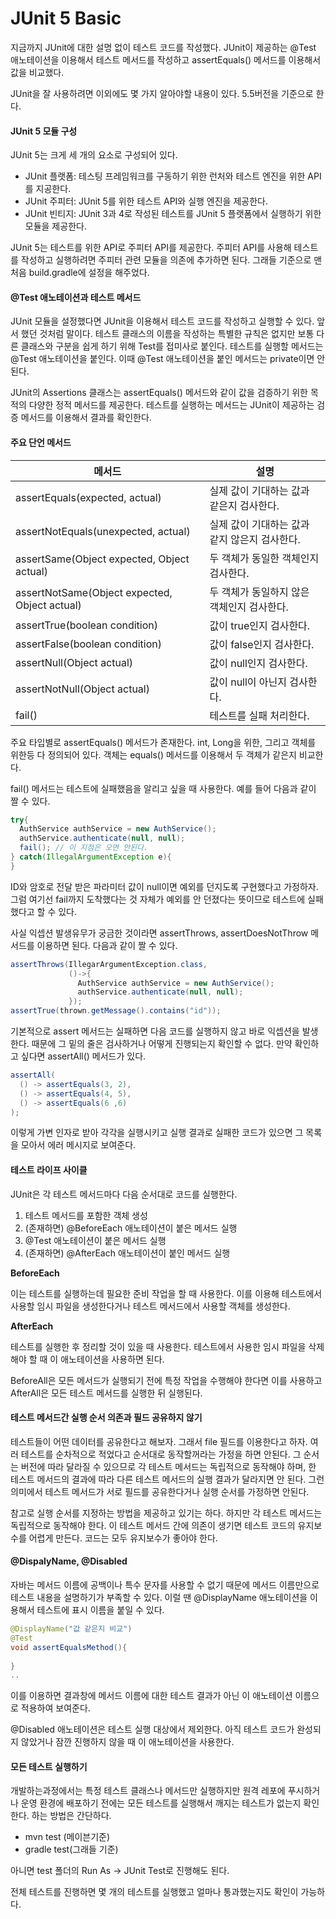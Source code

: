 # JUnit 5 Basic



지금까지 JUnit에 대한 설명 없이 테스트 코드를 작성했다. JUnit이 제공하는 @Test 애노테이션을 이용해서 테스트 메서드를 작성하고 assertEquals() 메서드를 이용해서 값을 비교했다.

JUnit을 잘 사용하려면 이외에도 몇 가지 알아야할 내용이 있다. 5.5버전을 기준으로 한다.



#### JUnit 5 모듈 구성

JUnit 5는 크게 세 개의 요소로 구성되어 있다.

- JUnit 플랫폼: 테스팅 프레임워크를 구동하기 위한 런처와 테스트 엔진을 위한 API를 지공한다.
- JUnit 주피터: JUnit 5를 위한 테스트 API와 실행 엔진을 제공한다.
- JUnit 빈티지: JUnit 3과 4로 작성된 테스트를 JUnit 5 플랫폼에서 실행하기 위한 모듈을 제공한다.



JUnit 5는 테스트를 위한 API로 주피터 API를 제공한다. 주피터 API를 사용해 테스트를 작성하고 실행하려면 주피터 관련 모듈을 의존에 추가하면 된다. 그래들 기준으로 맨 처음 build.gradle에 설정을 해주었다.



#### @Test 애노테이션과 테스트 메서드

JUnit 모듈을 설정했다면 JUnit을 이용해서 테스트 코드를 작성하고 실행할 수 있다. 앞서 했던 것처럼 말이다. 테스트 클래스의 이름을 작성하는 특별한 규칙은 없지만 보통 다른 클래스와 구분을 쉽게 하기 위해 Test를 접미사로 붙인다.  테스트를 실행할 메서드는 @Test 애노테이션을 붙인다. 이때 @Test 애노테이션을 붙인 메서드는 private이면 안 된다.

JUnit의 Assertions 클래스는 assertEquals() 메서드와 같이 값을 검증하기 위한 목적의 다양한 정적 메서드를 제공한다. 테스트를 실행하는 메서드는 JUnit이 제공하는 검증 메서드를 이용해서 결과를 확인한다.



#### 주요 단언 메서드

| 메서드                                      | 설명                         |
| ---------------------------------------- | -------------------------- |
| assertEquals(expected, actual)           | 실제 값이 기대하는 값과 같은지 검사한다.    |
| assertNotEquals(unexpected, actual)      | 실제 값이 기대하는 값과 같지 않은지 검사한다. |
| assertSame(Object expected, Object actual) | 두 객체가 동일한 객체인지 검사한다.       |
| assertNotSame(Object expected, Object actual) | 두 객체가 동일하지 않은 객체인지 검사한다.   |
| assertTrue(boolean condition)            | 값이 true인지 검사한다.            |
| assertFalse(boolean condition)           | 값이 false인지 검사한다.           |
| assertNull(Object actual)                | 값이 null인지 검사한다.            |
| assertNotNull(Object actual)             | 값이 null이 아닌지 검사한다.         |
| fail()                                   | 테스트를 실패 처리한다.              |

주요 타입별로 assertEquals() 메서드가 존재한다. int, Long을 위한, 그리고 객체를 위한등 다 정의되어 있다. 객체는 equals() 메서드를 이용해서 두 객체가 같은지 비교한다.

fail() 메서드는 테스트에 실패했음을 알리고 싶을 때 사용한다. 예를 들어 다음과 같이 짤 수 있다.

```java
try{
  AuthService authService = new AuthService();
  authService.authenticate(null, null);
  fail(); // 이 지점은 오면 안된다.
} catch(IllegalArgumentException e){
}
```

ID와 암호로 전달 받은 파라미터 값이 null이면 예외를 던지도록 구현했다고 가정하자. 그럼 여기선 fail까지 도착했다는 것 자체가 예외를 안 던졌다는 뜻이므로 테스트에 실패했다고 할 수 있다.

사실 익셉션 발생유무가 궁금한 것이라면 assertThrows, assertDoesNotThrow 메서드를 이용하면 된다. 다음과 같이 짤 수 있다.

```java
assertThrows(IllegarArgumentException.class,
             ()->{
               AuthService authService = new AuthService();
               authService.authenticate(null, null);
             });
assertTrue(thrown.getMessage().contains("id"));
```



기본적으로 assert 메서드는 실패하면 다음 코드를 실행하지 않고 바로 익셉션을 발생한다. 때문에 그  밑의 줄은 검사하거나 어떻게 진행되는지 확인할 수 없다. 만약 확인하고 싶다면 assertAll() 메서드가 있다.

```java
assertAll(
  () -> assertEquals(3, 2),
  () -> assertEquals(4, 5),
  () -> assertEquals(6 ,6)
);
```

이렇게 가변 인자로 받아 각각을 실행시키고 실행 결과로 실패한 코드가 있으면 그 목록을 모아서 에러 메시지로 보여준다.



#### 테스트 라이프 사이클

JUnit은 각 테스트 메서드마다 다음 순서대로 코드를 실행한다.

1. 테스트 메서드를 포함한 객체 생성
2. (존재하면) @BeforeEach 애노테이션이 붙은 메서드 실행
3. @Test 애노테이션이 붙은 메서드 실행
4. (존재하면) @AfterEach 애노테이션이 붙인 메서드 실행



**BeforeEach**

이는 테스트를 실행하는데 필요한 준비 작업을 할 때 사용한다. 이를 이용해 테스트에서 사용할 임시 파일을 생성한다거나 테스트 메서드에서 사용할 객체를 생성한다.

**AfterEach**

테스트를 실행한 후 정리할 것이 있을 때 사용한다. 테스트에서 사용한 임시 파일을 삭제해야 할 때 이 애노테이션을 사용하면 된다.



BeforeAll은 모든 메서드가 실행되기 전에 특정 작업을 수행해야 한다면 이를 사용하고 AfterAll은 모든 테스트 메서드를 실행한 뒤 실행된다.



#### 테스트 메서드간 실행 순서 의존과 필드 공유하지 않기

테스트들이 어떤 데이터를 공유한다고 해보자. 그래서 file 필드를 이용한다고 하자. 여러 테스트를 순차적으로 적었다고 순서대로 동작할꺼라는 가정을 하면 안된다. 그 순서는 버전에 따라 달라질 수 있으므로 각 테스트 메서드는 독립적으로 동작해야 하며, 한 테스트 메서드의 결과에 따라 다른 테스트 메서드의 실행 결과가 달라지면 안 된다. 그런 의미에서 테스트 메서드가 서로 필드를 공유한다거나 실행 순서를 가정하면 안된다.

참고로 실행 순서를 지정하는 방법을 제공하고 있기는 하다. 하지만 각 테스트 메서드는 독립적으로 동작해야 한다. 이 테스트 메서드 간에 의존이 생기면 테스트 코드의 유지보수를 어렵게 만든다. 코드는 모두 유지보수가 좋아야 한다.



#### @DispalyName, @Disabled

자바는 메서드 이름에 공백이나 특수 문자를 사용할 수 없기 때문에 메서드 이름만으로 테스트 내용을 설명하기가 부족할 수 있다. 이럴 땐 @DisplayName 애노테이션을 이용해서 테스트에 표시 이름을 붙일 수 있다.

```java
@DisplayName("값 같은지 비교")
@Test
void assertEqualsMethod(){
  
}
..
```

이를 이용하면 결과창에 메서드 이름에 대한 테스트 결과가 아닌 이 애노테이션 이름으로 적용하여 보여준다.

@Disabled 애노테이션은 테스트 실행 대상에서 제외한다. 아직 테스트 코드가 완성되지 않았거나 잠깐 진행하지 않을 때 이 애노테이션을 사용한다.



#### 모든 테스트 실행하기

개발하는과정에서는 특정 테스트 클래스나 메서드만 실행하지만 원격 레포에 푸시하거나 운영 환경에 배포하기 전에는 모든 테스트를 실행해서 깨지는 테스트가 없는지 확인한다. 하는 방법은 간단하다.

- mvn test (메이븐기준)
- gradle test(그래들 기준)

아니면 test 폴더의 Run As -> JUnit Test로 진행해도 된다.

전체 테스트를 진행하면 몇 개의 테스트를 실행했고 얼마나 통과했는지도 확인이 가능하다.